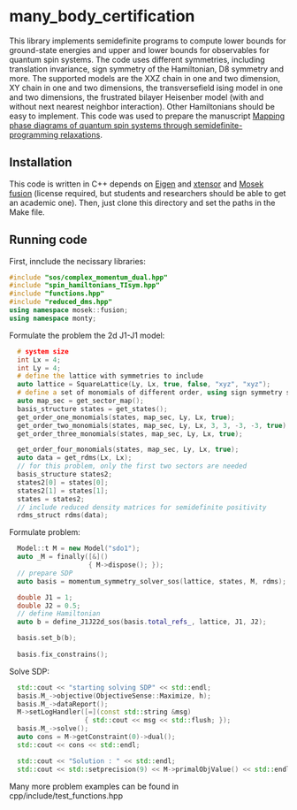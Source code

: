# many_body_certification
This library implements semidefinite programs to compute lower bounds for ground-state energies and upper and lower bounds for observables for quantum spin systems.
The code uses different symmetries, including translation invariance, sign symmetry of the Hamiltonian, D8 symmetry and more. The supported models are the XXZ chain in one and two dimension, XY chain in one and two dimensions, the transversefield ising model in one and two dimensions, the frustrated bilayer Heisenber model (with and without next nearest neighbor interaction). Other Hamiltonians should be easy to implement. This code was used to prepare the manuscript [Mapping phase diagrams of quantum spin systems through semidefinite-programming relaxations](https://arxiv.org/abs/2507.03137).
## Installation
This code is written in C++ depends on [Eigen](https://eigen.tuxfamily.org/index.php?title=Main_Page) and [xtensor](https://xtensor.readthedocs.io/en/latest/) and [Mosek fusion](https://docs.mosek.com/11.0/cxxfusion/index.html) (license required, but students and researchers should be able to get an academic one). Then, just clone this directory and set the paths in the Make file.
## Running code
First, innclude the necissary libraries:
```C++
#include "sos/complex_momentum_dual.hpp"
#include "spin_hamiltonians_TIsym.hpp"
#include "functions.hpp"
#include "reduced_dms.hpp"
using namespace mosek::fusion;
using namespace monty;
```
Formulate the problem the 2d J1-J1 model:
```C++
  # system size
  int Lx = 4;
  int Ly = 4;
  # define the lattice with symmetries to include
  auto lattice = SquareLattice(Ly, Lx, true, false, "xyz", "xyz");
  # define a set of monomials of different order, using sign symmetry sectors
  auto map_sec = get_sector_map();
  basis_structure states = get_states();
  get_order_one_monomials(states, map_sec, Ly, Lx, true);
  get_order_two_monomials(states, map_sec, Ly, Lx, 3, 3, -3, -3, true);
  get_order_three_monomials(states, map_sec, Ly, Lx, true);

  get_order_four_monomials(states, map_sec, Ly, Lx, true);
  auto data = get_rdms(Lx, Lx);
  // for this problem, only the first two sectors are needed
  basis_structure states2;
  states2[0] = states[0];
  states2[1] = states[1];
  states = states2;
  // include reduced density matrices for semidefinite positivity
  rdms_struct rdms(data);
```
Formulate problem:
```C++
  Model::t M = new Model("sdo1");
  auto _M = finally([&]()
                    { M->dispose(); });
  // prepare SDP
  auto basis = momentum_symmetry_solver_sos(lattice, states, M, rdms);

  double J1 = 1;
  double J2 = 0.5;
  // define Hamiltonian
  auto b = define_J1J22d_sos(basis.total_refs_, lattice, J1, J2);

  basis.set_b(b);
  
  basis.fix_constrains();
```
Solve SDP:
```C++
  std::cout << "starting solving SDP" << std::endl;
  basis.M_->objective(ObjectiveSense::Maximize, h);
  basis.M_->dataReport();
  M->setLogHandler([=](const std::string &msg)
                   { std::cout << msg << std::flush; });
  basis.M_->solve();
  auto cons = M->getConstraint(0)->dual();
  std::cout << cons << std::endl;

  std::cout << "Solution : " << std::endl;
  std::cout << std::setprecision(9) << M->primalObjValue() << std::endl;
```
Many more problem examples can be found in cpp/include/test_functions.hpp
